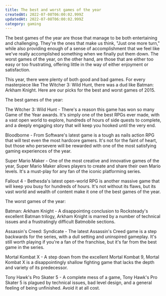 ```yaml
---
title: The best and worst games of the year
createdAt: 2022-07-08T06:00:02.999Z
updatedAt: 2022-07-08T06:00:02.999Z
category: gaming
---
```


The best games of the year are those that manage to be both entertaining and challenging. They're the ones that make us think, "Just one more turn," while also providing enough of a sense of accomplishment that we feel like we've really accomplished something when we finally put them down. The worst games of the year, on the other hand, are those that are either too easy or too frustrating, offering little in the way of either enjoyment or satisfaction.

This year, there were plenty of both good and bad games. For every masterpiece like The Witcher 3: Wild Hunt, there was a dud like Batman: Arkham Knight. Here are our picks for the best and worst games of 2015.

The best games of the year:

The Witcher 3: Wild Hunt - There's a reason this game has won so many Game of the Year awards. It's simply one of the best RPGs ever made, with a vast open world to explore, hundreds of hours of side quests to complete, and a deeply engaging story that will keep you hooked until the very end.

Bloodborne - From Software's latest game is a tough as nails action RPG that will test even the most hardcore gamers. It's not for the faint of heart, but those who persevere will be rewarded with one of the most satisfying gaming experiences of the year.

Super Mario Maker - One of the most creative and innovative games of the year, Super Mario Maker allows players to create and share their own Mario levels. It's a must-play for any fan of the iconic platforming series.

Fallout 4 - Bethesda's latest open-world RPG is another massive game that will keep you busy for hundreds of hours. It's not without its flaws, but its vast world and wealth of content make it one of the best games of the year.

The worst games of the year:

Batman: Arkham Knight - A disappointing conclusion to Rocksteady's excellent Batman trilogy, Arkham Knight is marred by a number of technical issues and a frustratingly difficult Batmobile sections.

Assassin's Creed: Syndicate - The latest Assassin's Creed game is a step backwards for the series, with a dull setting and uninspired gameplay. It's still worth playing if you're a fan of the franchise, but it's far from the best game in the series.

Mortal Kombat X - A step down from the excellent Mortal Kombat 9, Mortal Kombat X is a disappointingly shallow fighting game that lacks the depth and variety of its predecessor.

Tony Hawk's Pro Skater 5 - A complete mess of a game, Tony Hawk's Pro Skater 5 is plagued by technical issues, bad level design, and a general feeling of being unfinished. Avoid it at all cost.
